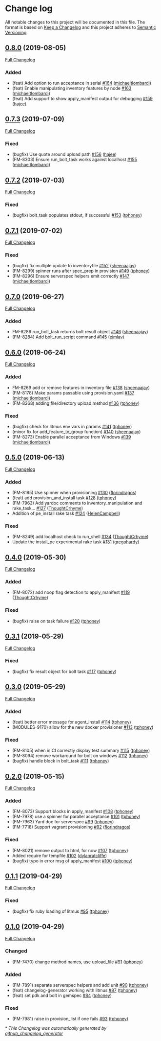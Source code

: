 # Change log

All notable changes to this project will be documented in this file. The format is based on [Keep a Changelog](http://keepachangelog.com/en/1.0.0/) and this project adheres to [Semantic Versioning](http://semver.org).

## [0.8.0](https://github.com/puppetlabs/puppet_litmus/tree/0.8.0) (2019-08-05)

[Full Changelog](https://github.com/puppetlabs/puppet_litmus/compare/0.7.3...0.8.0)

### Added

- \(feat\) Add option to run acceptance in serial [\#164](https://github.com/puppetlabs/puppet_litmus/pull/164) ([michaeltlombardi](https://github.com/michaeltlombardi))
- \(feat\) Enable manipulating inventory features by node [\#163](https://github.com/puppetlabs/puppet_litmus/pull/163) ([michaeltlombardi](https://github.com/michaeltlombardi))
- \(feat\) Add support to show apply\_manifest output for debugging [\#159](https://github.com/puppetlabs/puppet_litmus/pull/159) ([hajee](https://github.com/hajee))

## [0.7.3](https://github.com/puppetlabs/puppet_litmus/tree/0.7.3) (2019-07-09)

[Full Changelog](https://github.com/puppetlabs/puppet_litmus/compare/0.7.2...0.7.3)

### Fixed

- \(bugfix\) Use quote around upload path [\#156](https://github.com/puppetlabs/puppet_litmus/pull/156) ([hajee](https://github.com/hajee))
- \(FM-8303\) Ensure run\_bolt\_task works against localhost [\#155](https://github.com/puppetlabs/puppet_litmus/pull/155) ([michaeltlombardi](https://github.com/michaeltlombardi))

## [0.7.2](https://github.com/puppetlabs/puppet_litmus/tree/0.7.2) (2019-07-03)

[Full Changelog](https://github.com/puppetlabs/puppet_litmus/compare/0.7.1...0.7.2)

### Fixed

- \(bugfix\) bolt\_task populates stdout, if successful [\#153](https://github.com/puppetlabs/puppet_litmus/pull/153) ([tphoney](https://github.com/tphoney))

## [0.7.1](https://github.com/puppetlabs/puppet_litmus/tree/0.7.1) (2019-07-02)

[Full Changelog](https://github.com/puppetlabs/puppet_litmus/compare/0.7.0...0.7.1)

### Fixed

- \(bugfix\) fix multiple update to inventoryfile [\#152](https://github.com/puppetlabs/puppet_litmus/pull/152) ([sheenaajay](https://github.com/sheenaajay))
- \(FM-8299\) spinner runs after spec\_prep in provision [\#149](https://github.com/puppetlabs/puppet_litmus/pull/149) ([tphoney](https://github.com/tphoney))
- \(FM-8296\) Ensure serverspec helpers emit correctly [\#147](https://github.com/puppetlabs/puppet_litmus/pull/147) ([michaeltlombardi](https://github.com/michaeltlombardi))

## [0.7.0](https://github.com/puppetlabs/puppet_litmus/tree/0.7.0) (2019-06-27)

[Full Changelog](https://github.com/puppetlabs/puppet_litmus/compare/0.6.0...0.7.0)

### Added

- FM-8286 run\_bolt\_task returns bolt result object [\#146](https://github.com/puppetlabs/puppet_litmus/pull/146) ([sheenaajay](https://github.com/sheenaajay))
- \(FM-8284\) Add bolt\_run\_script command [\#145](https://github.com/puppetlabs/puppet_litmus/pull/145) ([eimlav](https://github.com/eimlav))

## [0.6.0](https://github.com/puppetlabs/puppet_litmus/tree/0.6.0) (2019-06-24)

[Full Changelog](https://github.com/puppetlabs/puppet_litmus/compare/0.5.0...0.6.0)

### Added

- FM-8269 add or remove features in inventory file [\#138](https://github.com/puppetlabs/puppet_litmus/pull/138) ([sheenaajay](https://github.com/sheenaajay))
- \(FM-8178\) Make params passable using provision.yaml [\#137](https://github.com/puppetlabs/puppet_litmus/pull/137) ([michaeltlombardi](https://github.com/michaeltlombardi))
- \(FM-8268\) adding file/directory upload method [\#136](https://github.com/puppetlabs/puppet_litmus/pull/136) ([tphoney](https://github.com/tphoney))

### Fixed

- \(bugfix\) check for litmus env vars in params [\#141](https://github.com/puppetlabs/puppet_litmus/pull/141) ([tphoney](https://github.com/tphoney))
- \(minor fix for add\_feature\_to\_group function\) [\#140](https://github.com/puppetlabs/puppet_litmus/pull/140) ([sheenaajay](https://github.com/sheenaajay))
- \(FM-8273\) Enable parallel acceptance from Windows [\#139](https://github.com/puppetlabs/puppet_litmus/pull/139) ([michaeltlombardi](https://github.com/michaeltlombardi))

## [0.5.0](https://github.com/puppetlabs/puppet_litmus/tree/0.5.0) (2019-06-13)

[Full Changelog](https://github.com/puppetlabs/puppet_litmus/compare/0.4.0...0.5.0)

### Added

- \(FM-8185\) Use spinner when provisioning  [\#130](https://github.com/puppetlabs/puppet_litmus/pull/130) ([florindragos](https://github.com/florindragos))
- \(feat\) add provision\_and\_install task [\#128](https://github.com/puppetlabs/puppet_litmus/pull/128) ([tphoney](https://github.com/tphoney))
- \(FM-7963\) Add yardoc comments to inventory\_manipulation and rake\_task… [\#127](https://github.com/puppetlabs/puppet_litmus/pull/127) ([ThoughtCrhyme](https://github.com/ThoughtCrhyme))
- Addition of pe\_install rake task [\#124](https://github.com/puppetlabs/puppet_litmus/pull/124) ([HelenCampbell](https://github.com/HelenCampbell))

### Fixed

- \(FM-8249\) add localhost check to run\_shell [\#134](https://github.com/puppetlabs/puppet_litmus/pull/134) ([ThoughtCrhyme](https://github.com/ThoughtCrhyme))
- Update the install\_pe experimental rake task [\#131](https://github.com/puppetlabs/puppet_litmus/pull/131) ([gregohardy](https://github.com/gregohardy))

## [0.4.0](https://github.com/puppetlabs/puppet_litmus/tree/0.4.0) (2019-05-30)

[Full Changelog](https://github.com/puppetlabs/puppet_litmus/compare/0.3.1...0.4.0)

### Added

- \(FM-8072\) add noop flag detection to apply\_manifest [\#119](https://github.com/puppetlabs/puppet_litmus/pull/119) ([ThoughtCrhyme](https://github.com/ThoughtCrhyme))

### Fixed

- \(bugfix\) raise on task failure [\#120](https://github.com/puppetlabs/puppet_litmus/pull/120) ([tphoney](https://github.com/tphoney))

## [0.3.1](https://github.com/puppetlabs/puppet_litmus/tree/0.3.1) (2019-05-29)

[Full Changelog](https://github.com/puppetlabs/puppet_litmus/compare/0.3.0...0.3.1)

### Fixed

- \(bugfix\) fix result object for bolt task [\#117](https://github.com/puppetlabs/puppet_litmus/pull/117) ([tphoney](https://github.com/tphoney))

## [0.3.0](https://github.com/puppetlabs/puppet_litmus/tree/0.3.0) (2019-05-29)

[Full Changelog](https://github.com/puppetlabs/puppet_litmus/compare/0.2.0...0.3.0)

### Added

- \(feat\) better error message for agent\_install [\#114](https://github.com/puppetlabs/puppet_litmus/pull/114) ([tphoney](https://github.com/tphoney))
- \(MODULES-9170\) allow for the new docker provisioner [\#113](https://github.com/puppetlabs/puppet_litmus/pull/113) ([tphoney](https://github.com/tphoney))

### Fixed

- \(FM-8105\) when in CI correctly display test summary [\#115](https://github.com/puppetlabs/puppet_litmus/pull/115) ([tphoney](https://github.com/tphoney))
- \(FM-8094\) remove workaround for bolt on windows [\#112](https://github.com/puppetlabs/puppet_litmus/pull/112) ([tphoney](https://github.com/tphoney))
- \(bugfix\) handle block in bolt\_task [\#111](https://github.com/puppetlabs/puppet_litmus/pull/111) ([tphoney](https://github.com/tphoney))

## [0.2.0](https://github.com/puppetlabs/puppet_litmus/tree/0.2.0) (2019-05-15)

[Full Changelog](https://github.com/puppetlabs/puppet_litmus/compare/0.1.1...0.2.0)

### Added

- \(FM-8073\) Support blocks in apply\_manifest [\#108](https://github.com/puppetlabs/puppet_litmus/pull/108) ([tphoney](https://github.com/tphoney))
- \(FM-7978\) use a spinner for parallel acceptance [\#101](https://github.com/puppetlabs/puppet_litmus/pull/101) ([tphoney](https://github.com/tphoney))
- \(FM-7963\) Yard doc for serverspec [\#99](https://github.com/puppetlabs/puppet_litmus/pull/99) ([tphoney](https://github.com/tphoney))
- \(FM-7718\) Support vagrant provisioning [\#92](https://github.com/puppetlabs/puppet_litmus/pull/92) ([florindragos](https://github.com/florindragos))

### Fixed

- \(FM-8021\) remove output to html, for now [\#107](https://github.com/puppetlabs/puppet_litmus/pull/107) ([tphoney](https://github.com/tphoney))
- Added require for tempfile [\#102](https://github.com/puppetlabs/puppet_litmus/pull/102) ([dylanratcliffe](https://github.com/dylanratcliffe))
- \(bugfix\) typo in error msg of apply\_manifest [\#100](https://github.com/puppetlabs/puppet_litmus/pull/100) ([tphoney](https://github.com/tphoney))

## [0.1.1](https://github.com/puppetlabs/puppet_litmus/tree/0.1.1) (2019-04-29)

[Full Changelog](https://github.com/puppetlabs/puppet_litmus/compare/0.1.0...0.1.1)

### Fixed

- \(bugfix\) fix ruby loading of litmus [\#95](https://github.com/puppetlabs/puppet_litmus/pull/95) ([tphoney](https://github.com/tphoney))

## [0.1.0](https://github.com/puppetlabs/puppet_litmus/tree/0.1.0) (2019-04-29)

[Full Changelog](https://github.com/puppetlabs/puppet_litmus/compare/0.0.1...0.1.0)

### Changed

- \(FM-7470\) change method names, use upload\_file [\#91](https://github.com/puppetlabs/puppet_litmus/pull/91) ([tphoney](https://github.com/tphoney))

### Added

- \(FM-7891\) separate serverspec helpers and add unit [\#90](https://github.com/puppetlabs/puppet_litmus/pull/90) ([tphoney](https://github.com/tphoney))
- \(feat\) changelog-generator working with litmus [\#87](https://github.com/puppetlabs/puppet_litmus/pull/87) ([tphoney](https://github.com/tphoney))
- \(feat\) set pdk and bolt in gemspec [\#84](https://github.com/puppetlabs/puppet_litmus/pull/84) ([tphoney](https://github.com/tphoney))

### Fixed

- \(FM-7981\) raise in provision\_list if one fails [\#93](https://github.com/puppetlabs/puppet_litmus/pull/93) ([tphoney](https://github.com/tphoney))



\* *This Changelog was automatically generated by [github_changelog_generator](https://github.com/skywinder/Github-Changelog-Generator)*
